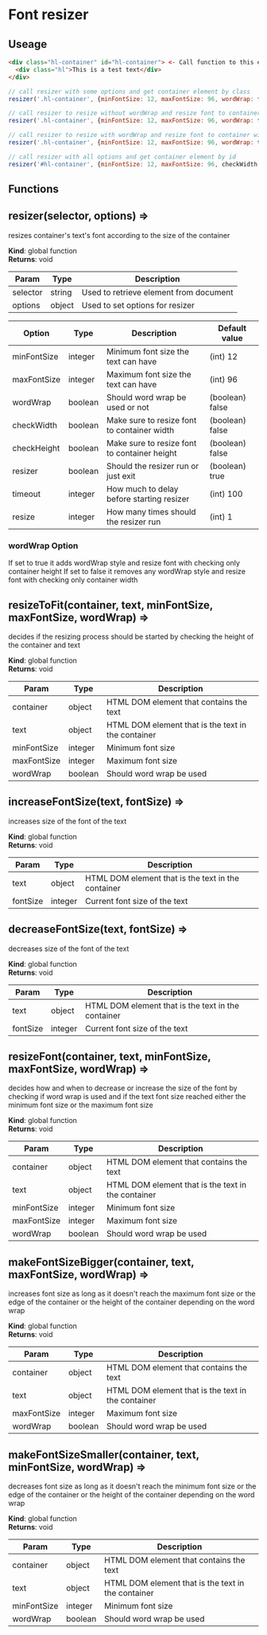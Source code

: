 # Font resizer
## Useage
```html
<div class="hl-container" id="hl-container"> <- Call function to this element
  <div class="hl">This is a test text</div>
</div>
```
```js
// call resizer with some options and get container element by class
resizer('.hl-container', {minFontSize: 12, maxFontSize: 96, wordWrap: false});

// call resizer to resize without wordWrap and resize font to container height
resizer('.hl-container', {minFontSize: 12, maxFontSize: 96, wordWrap: false, checkHeight: true});

// call resizer to resize with wordWrap and resize font to container width
resizer('.hl-container', {minFontSize: 12, maxFontSize: 96, wordWrap: true, checkWidth: true});

// call resizer with all options and get container element by id
resizer('#hl-container', {minFontSize: 12, maxFontSize: 96, checkWidth = false, checkHeight = false, wordWrap: false, resizer: true, timeout: 150, resize: 1});
```

## Functions
## resizer(selector, options) ⇒
resizes container's text's font according
to the size of the container

**Kind**: global function  
**Returns**: void  

| Param | Type | Description |
| --- | --- | --- |
| selector | string | Used to retrieve element from document |
| options | object | Used to set options for resizer |

| Option | Type | Description | Default value |
| --- | --- | --- | --- |
| minFontSize | integer | Minimum font size the text can have | (int) 12
| maxFontSize | integer | Maximum font size the text can have | (int) 96
| wordWrap | boolean | Should word wrap be used or not | (boolean) false
| checkWidth | boolean | Make sure to resize font to container width | (boolean) false
| checkHeight | boolean | Make sure to resize font to container height | (boolean) false
| resizer | boolean | Should the resizer run or just exit | (boolean) true
| timeout | integer | How much to delay before starting resizer | (int) 100
| resize | integer | How many times should the resizer run | (int) 1

### wordWrap Option
If set to true it adds wordWrap style and resize font with checking only container height
If set to false it removes any wordWrap style and resize font with checking only container width

## resizeToFit(container, text, minFontSize, maxFontSize, wordWrap) ⇒
decides if the resizing process
should be started by checking the
height of the container and text

**Kind**: global function  
**Returns**: void  

| Param | Type | Description |
| --- | --- | --- |
| container | object | HTML DOM element that contains the text |
| text | object | HTML DOM element that is the text in the container |
| minFontSize | integer | Minimum font size |
| maxFontSize | integer | Maximum font size |
| wordWrap | boolean | Should word wrap be used |

## increaseFontSize(text, fontSize) ⇒
increases size of the font of the text

**Kind**: global function  
**Returns**: void  

| Param | Type | Description |
| --- | --- | --- |
| text | object | HTML DOM element that is the text in the container |
| fontSize | integer | Current font size of the text |

## decreaseFontSize(text, fontSize) ⇒
decreases size of the font of the text

**Kind**: global function  
**Returns**: void  

| Param | Type | Description |
| --- | --- | --- |
| text | object | HTML DOM element that is the text in the container |
| fontSize | integer | Current font size of the text |

## resizeFont(container, text, minFontSize, maxFontSize, wordWrap) ⇒
decides how and when to decrease or increase the size of the font
by checking if word wrap is used and if the text font size
reached either the minimum font size or the maximum font size

**Kind**: global function  
**Returns**: void  

| Param | Type | Description |
| --- | --- | --- |
| container | object | HTML DOM element that contains the text |
| text | object | HTML DOM element that is the text in the container |
| minFontSize | integer | Minimum font size |
| maxFontSize | integer | Maximum font size |
| wordWrap | boolean | Should word wrap be used |

## makeFontSizeBigger(container, text, maxFontSize, wordWrap) ⇒
increases font size as long as it doesn't reach
the maximum font size or the edge of the container
or the height of the container depending on the word wrap

**Kind**: global function  
**Returns**: void  

| Param | Type | Description |
| --- | --- | --- |
| container | object | HTML DOM element that contains the text |
| text | object | HTML DOM element that is the text in the container |
| maxFontSize | integer | Maximum font size |
| wordWrap | boolean | Should word wrap be used |

## makeFontSizeSmaller(container, text, minFontSize, wordWrap) ⇒
decreases font size as long as it doesn't reach
the minimum font size or the edge of the container
or the height of the container depending on the word wrap

**Kind**: global function  
**Returns**: void  

| Param | Type | Description |
| --- | --- | --- |
| container | object | HTML DOM element that contains the text |
| text | object | HTML DOM element that is the text in the container |
| minFontSize | integer | Minimum font size |
| wordWrap | boolean | Should word wrap be used |
